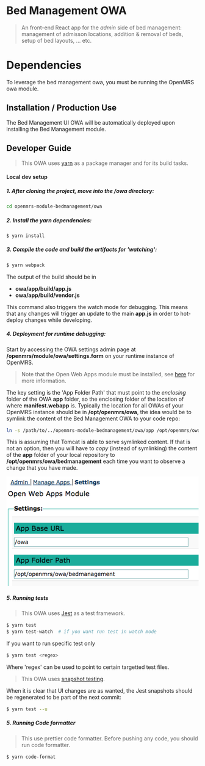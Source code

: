 # Bed Management OWA

> An front-end React app for the _admin_ side of bed management:
management of admisson locations, addition & removal of beds, setup of bed layouts, ... etc.

# Dependencies

To leverage the bed management owa, you must be running the OpenMRS owa module.

## Installation / Production Use
The Bed Management UI OWA will be automatically deployed upon installing the Bed Management module.

## Developer Guide
> This OWA uses [yarn](https://yarnpkg.com/en/) as a package manager and for its build tasks.
#### Local dev setup

##### 1. After cloning the project, move into the /owa directory:
```bash
cd openmrs-module-bedmanagement/owa
```

##### 2. Install the yarn dependencies:
```bash
$ yarn install
```

##### 3. Compile the code and build the artifacts for 'watching':
```bash
$ yarn webpack
```
The output of the build should be in
- **owa/app/build/app.js**
- **owa/app/build/vendor.js**

This command also triggers the watch mode for debugging. This means that any changes will trigger an update to the main **app.js** in order to hot-deploy changes while developing.

##### 4. Deployment for runtime debugging:

Start by accessing the OWA settings admin page at **/openmrs/module/owa/settings.form** on your runtime instance of OpenMRS. 
> Note that the Open Web Apps module must be installed, see [here](https://wiki.openmrs.org/x/C4KIBQ) for more information.

The key setting is the 'App Folder Path' that must point to the _enclosing_ folder of the OWA **app** folder, so the enclosing folder of the location of where **manifest.webapp** is.
Typically the location for all OWAs of your OpenMRS instance should be in **/opt/openmrs/owa**, the idea would be to symlink the content of the Bed Management OWA to your code repo:
```bash
ln -s /path/to/../openmrs-module-bedmanagement/owa/app /opt/openmrs/owa/bedmanagement
```
This is assuming that Tomcat is able to serve symlinked content. If that is not an option, then you will have to _copy_ (instead of symlinking) the content of the **app** folder of your local repository to **/opt/openmrs/owa/bedmanagement** each time you want to observe a change that you have made.

![alt tag](readme/owa-settings.png)

##### 5. Running tests
>This OWA uses [Jest](https://facebook.github.io/jest/) as a test framework.

```bash
$ yarn test
$ yarn test-watch  # if you want run test in watch mode
```
If you want to run specific test only
```bash
$ yarn test <regex>
```
Where 'regex' can be used to point to certain targetted test files.

>This OWA uses [snapshot testing](http://facebook.github.io/jest/docs/en/snapshot-testing.html#snapshot-testing-with-jest).

When it is clear that UI changes are as wanted, the Jest snapshots should be regenerated to be part of the next commit:
```bash
$ yarn test --u
```

##### 5. Running Code formatter
> This use prettier code formatter. Before pushing any code, you should run code formatter.
```bash
$ yarn code-format
```